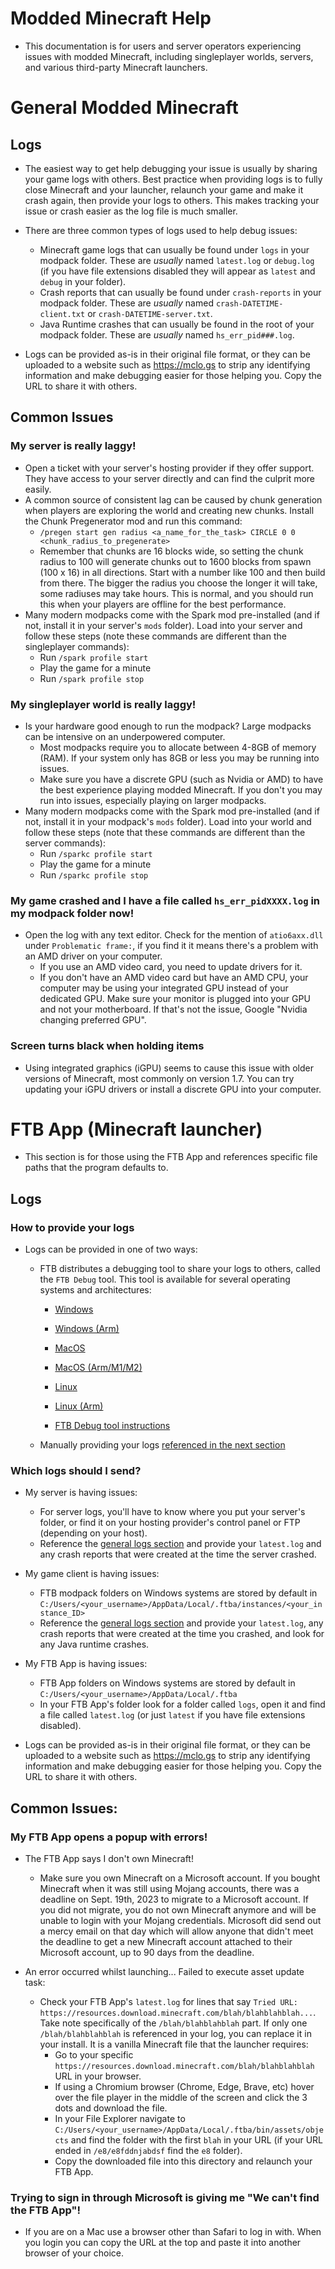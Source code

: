 # Modded Minecraft Help

- This documentation is for users and server operators experiencing issues with modded Minecraft, including singleplayer worlds, servers, and various third-party Minecraft launchers.

# General Modded Minecraft

## Logs

- The easiest way to get help debugging your issue is usually by sharing your game logs with others. Best practice when providing logs is to fully close Minecraft and your launcher, relaunch your game and make it crash again, then provide your logs to others. This makes tracking your issue or crash easier as the log file is much smaller.

- There are three common types of logs used to help debug issues:
  - Minecraft game logs that can usually be found under `logs` in your modpack folder. These are *usually* named `latest.log` or `debug.log` (if you have file extensions disabled they will appear as `latest` and `debug` in your folder).
  - Crash reports that can usually be found under `crash-reports` in your modpack folder. These are *usually* named `crash-DATETIME-client.txt` or `crash-DATETIME-server.txt`.
  - Java Runtime crashes that can usually be found in the root of your modpack folder. These are *usually* named `hs_err_pid###.log`.

- Logs can be provided as-is in their original file format, or they can be uploaded to a website such as https://mclo.gs to strip any identifying information and make debugging easier for those helping you. Copy the URL to share it with others.

## Common Issues

### My server is really laggy!
  - Open a ticket with your server's hosting provider if they offer support. They have access to your server directly and can find the culprit more easily.
  - A common source of consistent lag can be caused by chunk generation when players are exploring the world and creating new chunks. Install the Chunk Pregenerator mod and run this command:
	- `/pregen start gen radius <a_name_for_the_task> CIRCLE 0 0 <chunk_radius_to_pregenerate>`
	- Remember that chunks are 16 blocks wide, so setting the chunk radius to 100 will generate chunks out to 1600 blocks from spawn (100 x 16) in all directions. Start with a number like 100 and then build from there. The bigger the radius you choose the longer it will take, some radiuses may take hours. This is normal, and you should run this when your players are offline for the best performance.
  - Many modern modpacks come with the Spark mod pre-installed (and if not, install it in your server's `mods` folder). Load into your server and follow these steps (note these commands are different than the singleplayer commands):
	- Run `/spark profile start`
	- Play the game for a minute
	- Run `/spark profile stop`

### My singleplayer world is really laggy!
  - Is your hardware good enough to run the modpack? Large modpacks can be intensive on an underpowered computer.
	- Most modpacks require you to allocate between 4-8GB of memory (RAM). If your system only has 8GB or less you may be running into issues.
	- Make sure you have a discrete GPU (such as Nvidia or AMD) to have the best experience playing modded Minecraft. If you don't you may run into issues, especially playing on larger modpacks.
  - Many modern modpacks come with the Spark mod pre-installed (and if not, install it in your modpack's `mods` folder). Load into your world and follow these steps (note that these commands are different than the server commands):
	- Run `/sparkc profile start`
	- Play the game for a minute
	- Run `/sparkc profile stop`

### My game crashed and I have a file called `hs_err_pidXXXX.log` in my modpack folder now!
  - Open the log with any text editor. Check for the mention of `atio6axx.dll` under `Problematic frame:`, if you find it it means there's a problem with an AMD driver on your computer.
    - If you use an AMD video card, you need to update drivers for it.
    - If you don't have an AMD video card but have an AMD CPU, your computer may be using your integrated GPU instead of your dedicated GPU. Make sure your monitor is plugged into your GPU and not your motherboard. If that's not the issue, Google "Nvidia changing preferred GPU".

### Screen turns black when holding items
  - Using integrated graphics (iGPU) seems to cause this issue with older versions of Minecraft, most commonly on version 1.7. You can try updating your iGPU drivers or install a discrete GPU into your computer.

# FTB App (Minecraft launcher)

- This section is for those using the FTB App and references specific file paths that the program defaults to.

## Logs

### How to provide your logs

- Logs can be provided in one of two ways:
  - FTB distributes a debugging tool to share your logs to others, called the `FTB Debug` tool. This tool is available for several operating systems and architectures:
    - [Windows](https://dist.creeper.host/tools/ftb-debug/ftb-debug.exe)
    - [Windows (Arm)](https://dist.creeper.host/tools/ftb-debug/ftb-debug-arm64.exe)
    - [MacOS](https://dist.creeper.host/tools/ftb-debug/ftb-debug-macos)
    - [MacOS (Arm/M1/M2)](https://dist.creeper.host/tools/ftb-debug/ftb-debug-macos-arm64)
    - [Linux](https://dist.creeper.host/tools/ftb-debug/ftb-debug-linux)
    - [Linux (Arm)](https://dist.creeper.host/tools/ftb-debug/ftb-debug-linux-arm)

	- [FTB Debug tool instructions](https://go.ftb.team/ftbdbg-support)

  - Manually providing your logs [referenced in the next section](#which-logs-should-i-send)

### Which logs should I send?
  - My server is having issues:
    - For server logs, you'll have to know where you put your server's folder, or find it on your hosting provider's control panel or FTP (depending on your host).
	- Reference the [general logs section](#logs) and provide your `latest.log` and any crash reports that were created at the time the server crashed.

  - My game client is having issues:
    - FTB modpack folders on Windows systems are stored by default in `C:/Users/<your_username>/AppData/Local/.ftba/instances/<your_instance_ID>`
    - Reference the [general logs section](#logs) and provide your `latest.log`, any crash reports that were created at the time you crashed, and look for any Java runtime crashes.

  - My FTB App is having issues:
    - FTB App folders on Windows systems are stored by default in `C:/Users/<your_username>/AppData/Local/.ftba`
	- In your FTB App's folder look for a folder called `logs`, open it and find a file called `latest.log` (or just `latest` if you have file extensions disabled).

  - Logs can be provided as-is in their original file format, or they can be uploaded to a website such as https://mclo.gs to strip any identifying information and make debugging easier for those helping you. Copy the URL to share it with others.


## Common Issues:

### My FTB App opens a popup with errors!
  - The FTB App says I don't own Minecraft!
    - Make sure you own Minecraft on a Microsoft account. If you bought Minecraft when it was still using Mojang accounts, there was a deadline on Sept. 19th, 2023 to migrate to a Microsoft account. If you did not migrate, you do not own Minecraft anymore and will be unable to login with your Mojang credentials. Microsoft did send out a mercy email on that day which will allow anyone that didn't meet the deadline to get a new Minecraft account attached to their Microsoft account, up to 90 days from the deadline.

  - An error occurred whilst launching... Failed to execute asset update task:
    - Check your FTB App's `latest.log` for lines that say `Tried URL: https://resources.download.minecraft.com/blah/blahblahblah...`. Take note specifically of the `/blah/blahblahblah` part. If only one `/blah/blahblahblah` is referenced in your log, you can replace it in your install. It is a vanilla Minecraft file that the launcher requires:
      - Go to your specific `https://resources.download.minecraft.com/blah/blahblahblah` URL in your browser. 
      - If using a Chromium browser (Chrome, Edge, Brave, etc) hover over the file player in the middle of the screen and click the 3 dots and download the file.
      - In your File Explorer navigate to `C:/Users/<your_username>/AppData/Local/.ftba/bin/assets/objects` and find the folder with the first `blah` in your URL (if your URL ended in   `/e8/e8fddnjabdsf` find the `e8` folder).
      - Copy the downloaded file into this directory and relaunch your FTB App.

### Trying to sign in through Microsoft is giving me "We can't find the FTB App"!
  - If you are on a Mac use a browser other than Safari to log in with. When you login you can copy the URL at the top and paste it into another browser of your choice.

